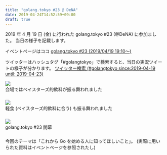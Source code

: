 ```yaml
---
title: "golang.tokyo #23 @ DeNA"
date: 2019-04-24T14:52:59+09:00
draft: true
---
```


2019 年 4 月 19 日 (金) に行われた golang.tokyo #23 (@DeNA) に参加ました。
当日の様子を記載します。

イベントページはココ
<a class="embedly-card" data-card-controls="0" href="https://golangtokyo.connpass.com/event/126673/">golang.tokyo #23 (2019/04/19 19:10〜)</a>

<script async src="//cdn.embedly.com/widgets/platform.js" charset="UTF-8"></script>

ツイッターはハッシュタグ「#golangtokyo」で検索すると、当日の実況ツイートの様子が分かります。
[ツイッター検索 (#golangtokyo since:2019-04-19 until: 2019-04-23)](https://twitter.com/search?f=tweets&q=%23golangtokyo%20since%3A2019-04-19%20until%3A2019-04-23&src=typd)

<div style="margin-bottom:24px">
  <a href=/images/golang.tokyo-23/03.jpg><img src=/images/golang.tokyo-23/03.jpg /></a>
  <div class="caption">会場ではベイスターズ的飲料が振る舞われました</div>
</div>

<div style="margin-bottom:24px">
  <a href=/images/golang.tokyo-23/02.jpg><img src=/images/golang.tokyo-23/02.jpg /></a>
  <div class="caption">軽食 (ベイスターズ的飲料に合う) も振る舞われました</div>
</div>

<div style="margin-bottom:24px">
  <a href=/images/golang.tokyo-23/01.jpg><img src=/images/golang.tokyo-23/01.jpg /></a>
  <div class="caption">golang.tokyo #23 開幕</div>
</div>

今回のテーマは「これから Go を始める人に知ってほしいこと」。
(実際に用いられた資料はイベントページを参照されたし)
